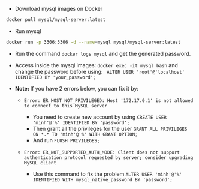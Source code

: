 + Download mysql images on Docker

```bash
docker pull mysql/mysql-server:latest
```

+ Run mysql

```bash
docker run -p 3306:3306 -d --name=mysql mysql/mysql-server:latest
```

+ Run the command ```docker logs mysql``` and get the generated password.

+ Access inside the mysql images: ```docker exec -it mysql bash``` and change the password before using: ``` ALTER USER 'root'@'localhost' IDENTIFIED BY 'your_password';```

+ <b>Note: </b>If you have 2 errors below, you can fix it by: 
    
    + ```Error: ER_HOST_NOT_PRIVILEGED: Host '172.17.0.1' is not allowed to connect to this MySQL server```
        
        + You need to create new account by using ```CREATE USER 'minh'@'%' IDENTIFIED BY 'password';```
        + Then grant all the privileges for the user ```GRANT ALL PRIVILEGES ON *.* TO 'minh'@'%' WITH GRANT OPTION;```
        + And run ```FLUSH PRIVILEGES;```

    + ```Error: ER_NOT_SUPPORTED_AUTH_MODE: Client does not support authentication protocol requested by server; consider upgrading MySQL client```

        + Use this command to fix the problem ```ALTER USER 'minh'@'%' IDENTIFIED WITH mysql_native_password BY 'password';```